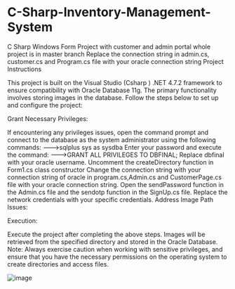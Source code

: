 # C-Sharp-Inventory-Management-System
C Sharp Windows Form Project with customer and admin portal whole project is in master branch 
Replace the connection string in admin.cs, customer.cs and Program.cs file with your oracle connection string Project Instructions

This project is built on the Visual Studio (Csharp ) .NET 4.7.2 framework to ensure compatibility with Oracle Database 11g. 
The primary functionality involves storing images in the database. 
Follow the steps below to set up and configure the project:

Grant Necessary Privileges:

If encountering any privileges issues, open the command prompt and connect to the database as the system administrator using the following commands:
--->sqlplus sys as sysdba
Enter your password and execute the command: 
--->GRANT ALL PRIVILEGES TO DBFINAL; 
Replace dbfinal with your oracle username.
Uncomment the createDirectory function in Form1.cs class constructor Change the connection string with your connection string of oracle in program.cs,Admin.cs and CustomerPage.cs file with your oracle connection string. Open the sendPassword function in the Admin.cs file and the sendotp function in the SignUp.cs file. Replace the network credentials with your specific credentials. Address Image Path Issues:

Execution:

Execute the project after completing the above steps. Images will be retrieved from the specified directory and stored in the Oracle Database. Note: Always exercise caution when working with sensitive privileges, and ensure that you have the necessary permissions on the operating system to create directories and access files.

![image](https://github.com/user-attachments/assets/c34560f7-6b90-4fa2-b250-1ff57bd60777)
